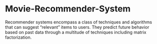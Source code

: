 # Movie-Recommender-System
Recommender systems encompass a class of techniques and algorithms that can suggest “relevant” items to users. They predict future behavior based on past data through a multitude of techniques including matrix factorization.
